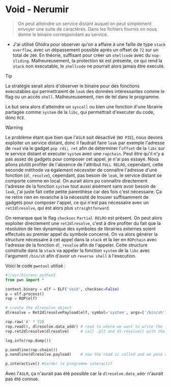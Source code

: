 # Void - Nerumir

> On peut atteindre un service distant auquel on peut simplement envoyer une suite de caractères. Dans les fichiers fournis on nous donne le binaire correspondant au service. 

- J'ai utilisé Ghidra pour observer qu'on a affaire à une faille de type `stack overflow`, avec un dépassement possible après un offset de `72` sur un total de `200`. En théorie, suffisant pour créer un `shellcode` avec du `nop-sliding`. Malheureusement, la protection `NX` est présente, ce qui rend la `stack` non executable, le `shellcode` ne pourrait alors jamais être executé.

> [!TIP]
> La stratégie serait alors d'observer le binaire pour des fonctions executables qui permettraient de `leak` des données intéressantes comme le flag ou un accès `shell`. Malheureusement, rien de tel dans le programme. 

Le but sera alors d'atteindre un `syscall` ou bien une fonction d'une librairie partagée comme `system` de la `libc`, qui permettrait d'executer du code, donc `RCE`. 

> [!WARNING]
> Le problème étant que bien que l'`ASLR` soit désactivé (`NO PIE`), nous devons exploiter un service distant, donc il faudrait faire `leak` par exemple l'adresse de `read` via le gadget `pop rdi; ret` afin de déterminer l'`offset` de la `libc` sur le service distant et executer `system` avec une `ropchain`. Peut être qu'il n'y a pas assez de gadgets pour composer cet appel, je n'ai pas essayé. Nous allons plutôt profiter de l'absence de l'attribut `FULL RELRO`, cependant, cette seconde méthode va également nécessiter de connaître l'adresse d'une fonction (`dl_resolve`), cependant, pas besoin de `leak`, le service distant se comporte comme en local. On aurait alors pu connaître directement l'adresse de la fonction `system` tout aussi aisément sans avoir besoin de `leak`, j'ai juste fait cette petite parenthèse car des fois c'est nécessaire. Ça ne retire rien en revanche à la nécessité de trouver suffisamment de gadgets pour  composer l'appel, ce qui n'est pas nécessaire avec un `ret2dlresolve`, qui est alors plus `straightforward`.

On remarque que le flag `checksec` `Partial RELRO` est présent. On peut alors exploiter directement une `ret2dlresolve`, c'est à dire profiter du fait que la résolution de lien dynamique des symboles de librairies externes soient effectués au premier appel du symbole concerné. On va alors générer la structure nécessaire à cet appel dans la `stack` et la lier en `ROPchain` avec l'adresse de la fonction `dl_resolve` afin de l'appeler. Cette structure construite dans la `stack` va appeler la fonction `system` de la `libc` avec l'argument `/bin/sh` afin d'avoir un `reverse shell` à l'execution.

Voici le code `pwntool` utilisé : 

```python
#!/usr/bin/env python3
from pwn import *

context.binary = elf = ELF('void', checksec=False)
p = elf.process()
rop = ROP(elf)

# create the dlresolve object
dlresolve = Ret2dlresolvePayload(elf, symbol='system', args=['/bin/sh'])

rop.raw('A' * 72)
rop.read(0, dlresolve.data_addr) # read to where we want to write the fake structures
rop.ret2dlresolve(dlresolve)     # call .plt and dl-resolve() with the correct, calculated reloc_offset

log.info(rop.dump())

p.sendline(rop.chain())
p.sendline(dlresolve.payload)    # now the read is called and we pass all the relevant structures in

p.interactive() #Garder le programme interactif
```

Avec l'`ASLR`, ça n'aurait pas été possible car la `dlresolve.data_addr` n'aurait pas été connue.
